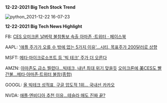 **12-22-2021 Big Tech Stock Trend**


![python_2021-12-22 16-07-23](https://user-images.githubusercontent.com/96516502/147168655-df162d5a-72b7-4b71-8b49-7c699ff7e556.jpg)

**12-22-2021 Big Tech News Highlight**

FB:
[CES 오미크론 날벼락 불참통보 속출 아마존 ·트위터 · 페이스북](https://www.g-enews.com/view.php%3Fud%3D2021122215053350724a01bf698f_1)


AAPL:
['애플 주가가 오를 수 밖에 없는 5가지 이유'…시티, 목표주가 200달러로 상향](https://www.hankyung.com/finance/article/202112227688i)


MSFT:
[메타·마이크로소프트 등 '빅 테크' 주가 더 오른다](https://magazine.hankyung.com/business/article/202112150208b)


AMZN:
[아마존도 급소 찔렸다...빅테크, 내년 최대 위기 맞을듯](https://www.chosun.com/economy/tech_it/2021/12/23/VVR3BUSLDZFCHO7AVFVF2JHPDE/)
[오미크론에 美CES도 빨간불…메타·아마존·트위터 불참(종합)](https://www.mk.co.kr/news/world/view/2021/12/1195929/)


GOOGL:
[올 빅테크 성적표, 구글 압도적 1위… 국내선 카카오](https://www.chosun.com/economy/tech_it/2021/12/21/KDBZWI4VYVA73MEO3FJHP4SEFY/)


NVDA:
[애플·엔비디아 추천 이유…테슬라 매도 진짜 끝?](https://www.hankyung.com/finance/article/202112237731i)
